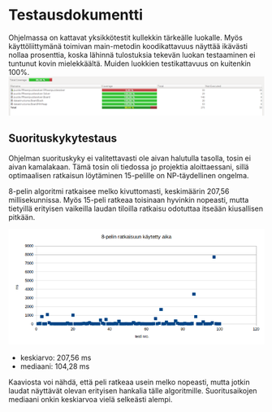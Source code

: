 # Testausdokumentti

Ohjelmassa on kattavat yksikkötestit kullekkin tärkeälle luokalle. Myös käyttöliittymänä toimivan main-metodin koodikattavuus näyttää ikävästi nollaa prosenttia, koska lähinnä tulostuksia tekevän luokan testaaminen ei tuntunut kovin mielekkäältä. Muiden luokkien testikattavuus on kuitenkin 100%.
![code coverage](https://github.com/MWargelin/15-puzzle_solver/blob/master/dokumentaatio/pictures/coverage.png "code coverage")

## Suorituskykytestaus
Ohjelman suorituskyky ei valitettavasti ole aivan halutulla tasolla, tosin ei aivan kamalakaan. Tämä tosin oli tiedossa jo projektia aloittaessani, sillä optimaalisen ratkaisun löytäminen 15-pelille on NP-täydellinen ongelma.

8-pelin algoritmi ratkaisee melko kivuttomasti, keskimäärin 207,56 millisekunnissa. Myös 15-peli ratkeaa toisinaan hyvinkin nopeasti, mutta tietyillä erityisen vaikeilla laudan tiloilla ratkaisu odotuttaa itseään kiusallisen pitkään.

![8-pelin suorituskyky](https://github.com/MWargelin/15-puzzle_solver/blob/master/dokumentaatio/pictures/8-peli%20suorituskyky.png "8-pelin suorituskyky")
* keskiarvo: 207,56 ms
* mediaani: 104,28 ms

Kaaviosta voi nähdä, että peli ratkeaa usein melko nopeasti, mutta jotkin laudat näyttävät olevan erityisen hankalia tälle algoritmille. Suoritusaikojen mediaani onkin keskiarvoa vielä selkeästi alempi.
